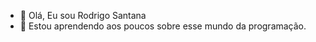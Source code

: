 - 👋 Olá, Eu sou Rodrigo Santana
- 🌱 Estou aprendendo aos poucos sobre esse mundo da programação.


<!---
Rodrigosan003/Rodrigosan003 is a ✨ special ✨ repository because its `README.md` (this file) appears on your GitHub profile.
You can click the Preview link to take a look at your changes.
--->
